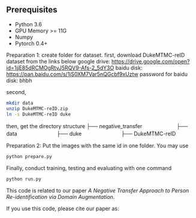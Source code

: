 ## Prerequisites
- Python 3.6
- GPU Memory >= 11G
- Numpy
- Pytorch 0.4+

Preparation 1: create folder for dataset.
first, download DukeMTMC-reID dataset from the links below
google drive: https://drive.google.com/open?id=1jjE85dRCMOgRtvJ5RQV9-Afs-2_5dY3O
baidu disk: https://pan.baidu.com/s/1jS0XM7Var5nQGcbf9xUztw
password for baidu disk: bhbh

second,
```bash
mkdir data
unzip DukeMTMC-reID.zip
ln -s DukeMTMC-reID duke

``` 
then, get the directory structure
├── negative_transfer
    　　　　　　      ├── data
    　　　　　　　            ├── duke
    　　　　　　　            ├── DukeMTMC-reID


Preparation 2: Put the images with the same id in one folder. You may use 
```bash
python prepare.py
```

Finally, conduct training, testing and evaluating with one command
```bash
python run.py
```

This code is related to our paper _A Negative Transfer Approach to Person Re-identification via Domain Augmentation_.

If you use this code, please cite our paper as:
```

```
